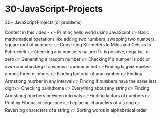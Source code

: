 # 30-JavaScript-Projects
30+ JavaScript Projects (or problems)


Content in this video -
👉 Printing hello world using JavaScript
👉 Basic mathematical operations like adding two numbers, swapping two numbers, square root of numbers
👉 Converting Kilometers to Miles and Celsius to Fahrenheit
👉 Checking any number’s nature if it is positive, negative, or zero
👉 Generating a random number
👉 Checking if a number is odd or even and checking if a number is prime or not
👉 Finding largest number among three numbers
👉 Finding factorial of any number
👉 Finding Armstrong number in any interval
👉 Finding if numbers have the same last digit
👉 Checking palindrome
👉 Everything about any string
👉 Finding Armstrong numbers between intervals
👉 Finding factors of numbers
👉 Printing Fibonacci sequence
👉 Replacing characters of a string
👉 Reversing characters of a string
👉 Sorting words in alphabetical order